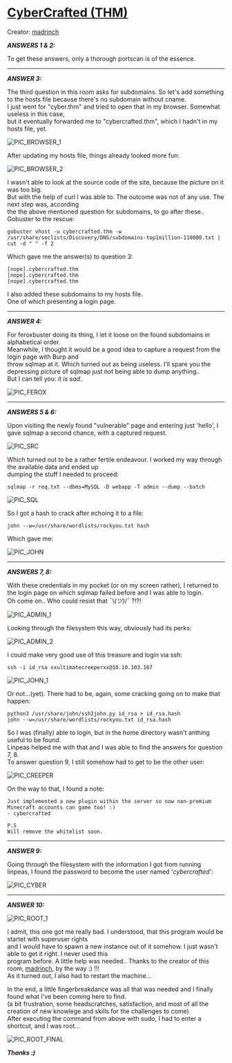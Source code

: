 # [CyberCrafted (THM)](https://tryhackme.com/room/cybercrafted)
Creator: [madrinch](https://tryhackme.com/p/madrinch)

***ANSWERS 1 & 2:***

To get these answers, only a thorough portscan is of the essence.

--------------------------------------------------------------------------------------------

***ANSWER 3:***

The third question in this room asks for subdomains. So let's add something to the hosts file because there's no subdomain without cname.  
I just went for "cyber.thm" and tried to open that in my browser. Somewhat useless in this case,  
but it eventually forwarded me to "cybercrafted.thm", which I hadn't in my hosts file, yet. 

![PIC_BROWSER_1](https://user-images.githubusercontent.com/93183445/142762125-937aa05d-b22e-43ba-a61b-6f71ff12786b.png)

After updating my hosts file, things already looked more fun:

![PIC_BROWSER_2](https://user-images.githubusercontent.com/93183445/142762134-2ee455c2-b7b3-4716-97f8-3c563b1f932b.png)

I wasn't able to look at the source code of the site, because the picture on it was too big.  
But with the help of curl I was able to. The outcome was not of any use. The next step was, according  
the the above mentioned question for subdomains, to go after these.. Gobuster to the rescue:
```
gobuster vhost -u cybercrafted.thm -w /usr/share/seclists/Discovery/DNS/subdomains-top1million-110000.txt | cut -d " " -f 2
```
Which gave me the answer(s) to question 3:
```
[nope].cybercrafted.thm
[nope].cybercrafted.thm
[nope].cybercrafted.thm
```
I also added these subdomains to my hosts file.  
One of which presenting a login page. 

--------------------------------------------------------------------------------------------

***ANSWER 4:***

For feroxbuster doing its thing, I let it loose on the found subdomains in alphabetical order.  
Meanwhile, I thought it would be a good idea to capture a request from the login page with Burp and  
throw sqlmap at it. Which turned out as being useless. I'll spare you the depressing picture of sqlmap just not being able to dump anything..  
But I can tell you: *it is sad..*
 
![PIC_FEROX](https://user-images.githubusercontent.com/93183445/142762339-5a073028-6219-468c-8996-52302caef76c.png)

--------------------------------------------------------------------------------------------

***ANSWERS 5 & 6:***

Upon visiting the newly found "vulnerable" page and entering just 'hello', I gave sqlmap a second chance, with a captured request.

![PIC_SRC](https://user-images.githubusercontent.com/93183445/142762394-9ba6a145-85c8-4add-a61b-390b9eff87ee.png)

Which turned out to be a rather fertile endeavour. I worked my way through the available data and ended up  
dumping the stuff I needed to proceed:
```
sqlmap -r req.txt --dbms=MySQL -D webapp -T admin --dump --batch
```
![PIC_SQL](https://user-images.githubusercontent.com/93183445/142762421-317229dd-8d26-4bb3-ab08-0cd41009f8d2.png)

So I got a hash to crack after echoing it to a file:
```
john --w=/usr/share/wordlists/rockyou.txt hash
```
Which gave me:

![PIC_JOHN](https://user-images.githubusercontent.com/93183445/142762434-9aaf5ae5-1d74-4b64-a883-c095917bd7ba.png)

--------------------------------------------------------------------------------------------

***ANSWERS 7, 8:***

With these credentials in my pocket (or on my screen rather), I returned to the login page on which sqlmap failed before and I was able to login.  
Oh come on.. Who could resist that ¯\\_(ツ)_/¯ ?!?!

![PIC_ADMIN_1](https://user-images.githubusercontent.com/93183445/142762451-828a6625-1fd1-40ea-b9c0-34b3fd98cea4.png)

Looking through the filesystem this way, obviously had its perks:

![PIC_ADMIN_2](https://user-images.githubusercontent.com/93183445/142762461-92be783a-70b5-4c3a-b197-01e7c5941dee.png)

I could make very good use of this treasure and login via ssh:
```
ssh -i id_rsa xxultimatecreeperxx@10.10.103.167
```
![PIC_JOHN_1](https://user-images.githubusercontent.com/93183445/142762474-2b087433-0d08-4699-9f5b-39d8c7089c61.png)

Or not...(yet). There had to be, again, some cracking going on to make that happen:
```
python3 /usr/share/john/ssh2john.py id_rsa > id_rsa.hash
john --w=/usr/share/wordlists/rockyou.txt id_rsa.hash
```
So I was (finally) able to login, but in the home directory wasn't anthing useful to be found.  
Linpeas helped me with that and I was able to find the answers for question 7, 8.  
To answer question 9, I still somehow had to get to be the other user:

![PIC_CREEPER](https://user-images.githubusercontent.com/93183445/142762519-1aa468cd-849c-4ef3-b7f0-3c8b5842568d.png)

On the way to that, I found a note:
```
Just implemented a new plugin within the server so now non-premium Minecraft accounts can game too! :)
- cybercrafted

P.S
Will remove the whitelist soon.
```
--------------------------------------------------------------------------------------------

***ANSWER 9:***

Going through the filesystem with the information I got from running linpeas, I found the password to become the user named '*cybercrafted*':

![PIC_CYBER](https://user-images.githubusercontent.com/93183445/142762547-956b005d-a1bf-48c5-a0b3-18b1f204abea.png)

--------------------------------------------------------------------------------------------

***ANSWER 10:***

![PIC_ROOT_1](https://user-images.githubusercontent.com/93183445/142762576-34fb7c27-cb7b-4d37-b63e-91ce83e292ac.png)
  
I admit, this one got me really bad. I understood, that this program would be startet with superuser rights  
and I would have to spawn a new instance out of it somehow. I just wasn't able to get it right. I never used this  
program before. A little help was needed.. Thanks to the creator of this room, [madrinch](https://tryhackme.com/p/madrinch), by the way :) !!!  
As it turned out, I also had to restart the machine...  

In the end, a little fingerbreakdance was all that was needed and I finally found what I've been coming here to find.  
(a bit frustration, some headscratches, satisfaction, and most of all the creation of new knowlege and skills for the challenges to come)  
After executing the command from above with sudo, I had to enter a shortcut, and I was root...

![PIC_ROOT_FINAL](https://user-images.githubusercontent.com/93183445/142762592-137eaf47-101c-40af-a21e-fbb8f92673ab.png)

***Thanks :)***
